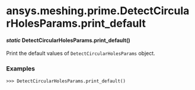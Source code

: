 <a id="ansys-meshing-prime-detectcircularholesparams-print-default"></a>

# ansys.meshing.prime.DetectCircularHolesParams.print_default

<a id="ansys.meshing.prime.DetectCircularHolesParams.print_default"></a>

#### *static* DetectCircularHolesParams.print_default()

Print the default values of `DetectCircularHolesParams` object.

### Examples

```pycon
>>> DetectCircularHolesParams.print_default()
```

<!-- !! processed by numpydoc !! -->
